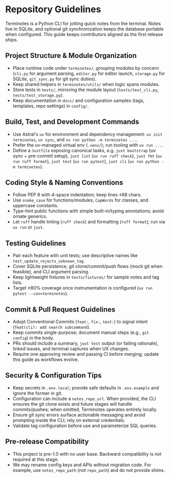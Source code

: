 # Repository Guidelines

Terminotes is a Python CLI for jotting quick notes from the terminal. Notes live in SQLite, and optional git synchronization keeps the database portable when configured. This guide keeps contributors aligned as the first release ships.

## Project Structure & Module Organization
- Place runtime code under `terminotes/`, grouping modules by concern (`cli.py` for argument parsing, `editor.py` for editor launch, `storage.py` for SQLite, `git_sync.py` for git sync duties).
- Keep shared helpers in `terminotes/utils/` when logic spans modules.
- Store tests in `tests/`, mirroring the module layout (`tests/test_cli.py`, `tests/test_storage.py`).
- Keep documentation in `docs/` and configuration samples (tags, templates, repo settings) in `config/`.

## Build, Test, and Development Commands
- Use Astral's `uv` for environment and dependency management: `uv init terminotes`, `uv sync`, and `uv run python -m terminotes ...`.
- Prefer the uv-managed virtual env (`.venv/`); run tooling with `uv run ...`.
- Define a `Justfile` exposing canonical tasks, e.g. `just bootstrap` (uv sync + pre-commit setup), `just lint` (`uv run ruff check`), `just fmt` (`uv run ruff format`), `just test` (`uv run pytest`), `just cli` (`uv run python -m terminotes`).

## Coding Style & Naming Conventions
- Follow PEP 8 with 4-space indentation; keep lines ≤88 chars.
- Use `snake_case` for functions/modules, `CapWords` for classes, and uppercase constants.
- Type-hint public functions with simple built-in/typing annotations; avoid ornate generics.
- Let `ruff` handle linting (`ruff check`) and formatting (`ruff format`); run via `uv run` or `just`.

## Testing Guidelines
- Pair each feature with unit tests; use descriptive names like `test_update_rejects_unknown_tag`.
- Cover SQLite persistence, git clone/commit/push flows (mock git when feasible), and CLI argument parsing.
- Keep lightweight fixtures in `tests/fixtures/` for sample notes and tag lists.
- Target ≥80% coverage once instrumentation is configured (`uv run pytest --cov=terminotes`).

## Commit & Pull Request Guidelines
- Adopt Conventional Commits (`feat:`, `fix:`, `test:`) to signal intent (`feat(cli): add search subcommand`).
- Keep commits single-purpose; document manual steps (e.g., `git config`) in the body.
- PRs should include a summary, `just test` output (or failing rationale), linked issues, and terminal captures when UX changes.
- Require one approving review and passing CI before merging; update this guide as workflows evolve.

## Security & Configuration Tips
- Keep secrets in `.env.local`; provide safe defaults in `.env.example` and ignore the former in git.
- Configuration can include a `notes_repo_url`. When provided, the CLI ensures the git clone exists and future stages will handle commits/pushes; when omitted, Terminotes operates entirely locally.
- Ensure git sync errors surface actionable messaging and avoid prompting inside the CLI; rely on external credentials.
- Validate tag configuration before use and parameterize SQL queries.

## Pre-release Compatibility
- This project is pre-1.0 with no user base. Backward compatibility is not required at this stage.
- We may rename config keys and APIs without migration code. For example, use `notes_repo_path` (not `repo_path`) and do not provide shims.
